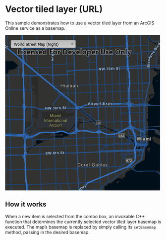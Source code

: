 # Vector tiled layer (URL)

This sample demonstrates how to use a vector tiled layer from an ArcGIS
Online service as a basemap.

![](screenshot.png)

## How it works

When a new item is selected from the combo box, an invokable C++
function that determines the currently selected vector tiled layer
basemap is executed. The map’s basemap is replaced by simply calling its
`setBasemap` method, passing in the desired basemap.
